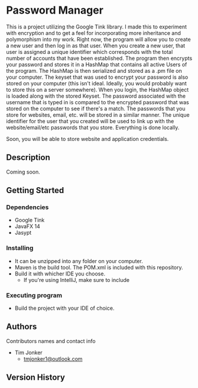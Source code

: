 # Password Manager

This is a project utilizing the Google Tink library.  I made this to experiment with encryption and to get a feel for incorporating more inheritance and polymorphism into my work.  Right now, the program will allow you to create a new user and then log in as that user. When you create a new user, that user is assigned a unique identifier which corresponds with the total number of accounts that have been established. The program then encrypts your password and stores it in a HashMap that contains all active Users of the program.  The HashMap is then serialized and stored as a .pm file on your computer.  The keyset that was used to encrypt your password is also stored on your computer (this isn't ideal.  Ideally, you would probably want to store this on a server somewhere).  When you login, the HashMap object is loaded along with the stored Keyset. The password associated with the username that is typed in is compared to the encrypted password that was stored on the computer to see if there's a match.  The passwords that you store for websites, email, etc. will be stored in a similar manner.  The unique identifier for the user that you created will be used to link up with the website/email/etc passwords that you store.  Everything is done locally. 

Soon, you will be able to store website and application credentials.


## Description

Coming soon.

## Getting Started

### Dependencies

* Google Tink
* JavaFX 14
* Jasypt

### Installing

* It can be unzipped into any folder on your computer.
* Maven is the build tool.  The POM.xml is included with this repository.
* Build it with whicher IDE you choose.
  * If you're using IntelliJ, make sure to include 


### Executing program

* Build the project with your IDE of choice.


## Authors

Contributors names and contact info

* Tim Jonker
  - tmjonker1@outlook.com

## Version History

